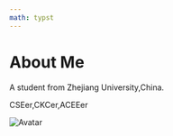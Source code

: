 ```yaml
---
math: typst
---
```


# About Me

<div class="about-container">
  <div class="about-text">
    <p>A student from Zhejiang University,China.</p>
    <p>CSEer,CKCer,ACEEer</p>
  </div>
  <div class="about-avatar">
    <img src="https://avatars.githubusercontent.com/u/189257032?v=4" alt="Avatar" class="avatar-img">
  </div>
</div>
